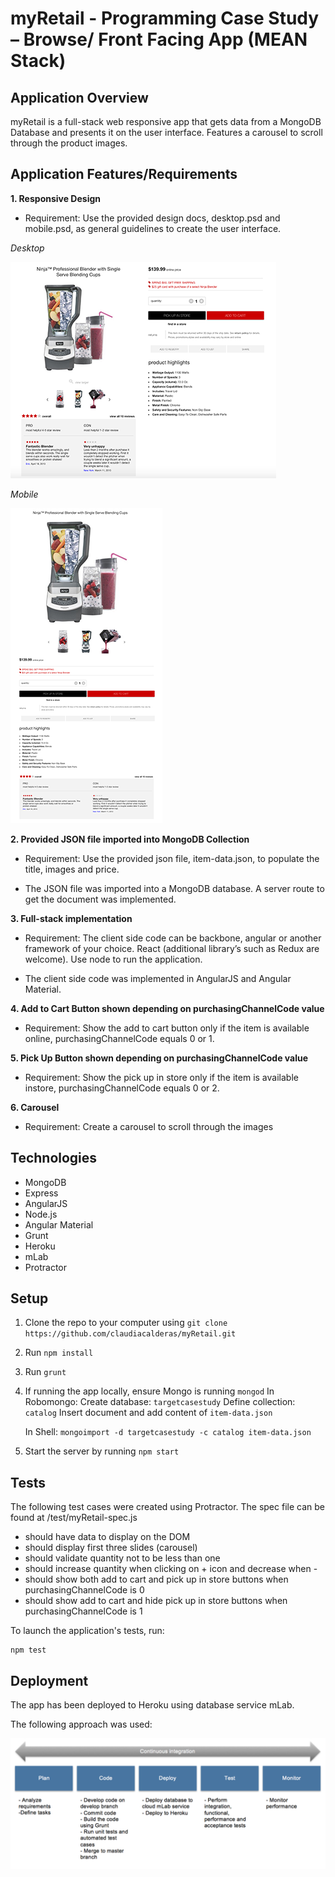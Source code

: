# myRetail - Programming Case Study – Browse/ Front Facing App (MEAN Stack)

## Application Overview
myRetail is a full-stack web responsive app that gets data from a MongoDB
Database and presents it on the user interface. Features a carousel to scroll through the product images.

## Application Features/Requirements

**1. Responsive Design**
- Requirement: Use the provided design docs, desktop.psd and mobile.psd, as general guidelines to create the user interface.

_Desktop_

![desktop](desktop.png)

_Mobile_

![mobile](mobile.png)

**2. Provided JSON file imported into MongoDB Collection**
- Requirement: Use the provided json file, item-data.json, to populate the title, images and price.

- The JSON file was imported into a MongoDB database. A server route to get the document was implemented.

**3. Full-stack implementation**
- Requirement: The client side code can be backbone, angular or another framework of your choice. React
(additional library’s such as Redux are welcome). Use node to run the application.

- The client side code was implemented in AngularJS and Angular Material.

**4. Add to Cart Button shown depending on purchasingChannelCode value**
- Requirement: Show the add to cart button only if the item is available online, purchasingChannelCode equals
0 or 1.

**5. Pick Up Button shown depending on purchasingChannelCode value**
- Requirement: Show the pick up in store only if the item is available instore, purchasingChannelCode equals 0
or 2.

**6. Carousel**
- Requirement: Create a carousel to scroll through the images

## Technologies
- MongoDB
- Express
- AngularJS
- Node.js
- Angular Material
- Grunt
- Heroku
- mLab
- Protractor

## Setup
1. Clone the repo to your computer using `git clone https://github.com/claudiacalderas/myRetail.git`
2. Run `npm install`
3. Run `grunt`
4. If running the app locally, ensure Mongo is running `mongod`
    In Robomongo:
      Create database: `targetcasestudy`
      Define collection: `catalog`
      Insert document and add content of `item-data.json`

    In Shell:
      `mongoimport -d targetcasestudy -c catalog item-data.json`
5. Start the server by running `npm start`

## Tests

The following test cases were created using Protractor. The spec file can be found at /test/myRetail-spec.js

- should have data to display on the DOM
- should display first three slides (carousel)
- should validate quantity not to be less than one
- should increase quantity when clicking on + icon and decrease when -
- should show both add to cart and pick up in store buttons when purchasingChannelCode is 0
- should show add to cart and hide pick up in store buttons when purchasingChannelCode is 1

To launch the application's tests, run:

    npm test

## Deployment

The app has been deployed to Heroku using database service mLab.

The following approach was used:

![DeployApproach](continuous-delivery-diagram.png)
